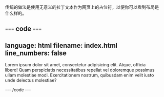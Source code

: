 传统的做法是使用无意义的拉丁文本作为网页上的占位符，以便你可以看到布局是什么样的。

--- code ---
---
language: html
filename: index.html
line_numbers: false
---

<p>Lorem ipsum dolor sit amet, consectetur adipisicing elit. Atque, officia libero! Quam perspiciatis necessitatibus repellat vel doloremque possimus ullam molestiae modi. Exercitationem nostrum, quibusdam enim velit iusto unde delectus molestiae?</p>

--- /code ---

